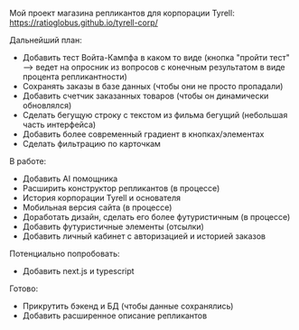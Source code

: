 Мой проект магазина репликантов для корпорации Tyrell:
https://ratioglobus.github.io/tyrell-corp/

Дальнейший план:
- Добавить тест Войта-Кампфа в каком то виде (кнопка "пройти тест" --> ведет на опросник из вопросов с конечным результатом в виде процента репликантности)
- Сохранять заказы в базе данных (чтобы они не просто пропадали)
- Добавить счетчик заказанных товаров (чтобы он динамически обновлялся)
- Сделать бегущую строку c текстом из фильма бегущий (небольшая часть интерфейса)
- Добавить более современный градиент в кнопках/элементах
- Сделать фильтрацию по карточкам

В работе:
- Добавить AI помощника 
- Расширить конструктор репликантов (в процессе)
- История корпорации Tyrell и основателя
- Мобильная версия сайта (в процессе)
- Доработать дизайн, сделать его более футуристичным (в процессе)
- Добавить футуристичные элементы (отсылки)
- Добавить личный кабинет с авторизацией и историей заказов

Потенциально попробовать:
- Добавить next.js и typescript

Готово:
- Прикрутить бэкенд и БД (чтобы данные сохранялись)
- Добавить расширенное описание репликантов
